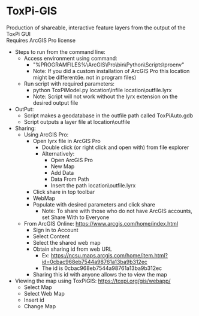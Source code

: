 # ToxPi-GIS
Production of shareable, interactive feature layers from the output of the ToxPi GUI  
Requires ArcGIS Pro license  

* Steps to run from the command line:  
  * Access environment using command:  
    * "%PROGRAMFILES%\ArcGIS\Pro\bin\Python\Scripts\proenv"  
    * Note: If you did a custom installation of ArcGIS Pro this location might be different(ie. not in program files)  
  * Run script with required parameters:  
    * python ToxPiModel.py location\infile location\outfile.lyrx  
    * Note: Script will not work without the lyrx extension on the desired output file  
* OutPut:  
  * Script makes a geodatabase in the outfile path called ToxPiAuto.gdb  
  * Script outputs a layer file at location\outfile  
* Sharing:  
  * Using ArcGIS Pro:  
    * Open lyrx file in ArcGIS Pro  
      * Double click (or right click and open with) from file explorer  
      * Alternatively:  
        * Open ArcGIS Pro  
        * New Map  
        * Add Data  
        * Data From Path  
        * Insert the path location\outfile.lyrx  
    * Click share in top toolbar  
    * WebMap  
    * Populate with desired parameters and click share  
      * Note: To share with those who do not have ArcGIS accounts, set Share With to Everyone  
  * From ArcGIS Online: https://www.arcgis.com/home/index.html  
    * Sign in to Account  
    * Select Content  
    * Select the shared web map  
    * Obtain sharing id from web URL  
      * Ex: https://ncsu.maps.arcgis.com/home/item.html?id=0cbac968eb7544a98761a13ba9b312ec  
      * The id is 0cbac968eb7544a98761a13ba9b312ec  
    * Sharing this id with anyone allows the to view the map  
* Viewing the map using ToxPiGIS: https://toxpi.org/gis/webapp/  
  * Select Map  
  * Select Web Map  
  * Insert id  
  * Change Map

    
    
